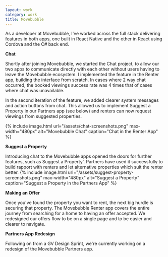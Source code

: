 ```yaml
---
layout: work
category: work
title: Movebubble
---		
```


As a developer at Movebubble, I've worked across the full stack delivering features in both apps, one built in React Native and the other in React using Cordova and the C# back end. 

<strong>Chat</strong>

Shortly after joining Movebubble, we started the Chat project, to allow our two apps to communicate directly with each other without users having to leave the Movebubble ecosystem.
I implemented the feature in the Renter app, building the interface from scratch. In cases where 2 way chat occurred, the booked viewings success rate was 4 times that of cases where chat was unavailable.

In the second iteration of the feature, we added clearer system messages and action buttons from chat. This allowed us to implement Suggest a Property in our Partners app (see below) and renters can now request viewings from suggested properties. 

{% include image.html url="/assets/chat-screenshots.png" max-width="480px" alt="Movebubble Chat" caption="Chat in the Renter App" %}

<strong>Suggest a Property</strong>

Introducing chat to the Movebubble apps opened the doors for further features, such as Suggest a Property'. Partners have used it successfully to build rapport with renters and let alternative properties which suit the renter better. 
{% include image.html url="/assets/suggest-property-screenshots.png" max-width="480px" alt="Suggest a Property" caption="Suggest a Property in the Partners App" %}

<strong>Making an Offer</strong>

Once you've found the property you want to rent, the next big hurdle is securing that property. The Movebubble Renter app covers the entire journey from searching for a home to having an offer accepted. 
We redesigned our offers flow to be on a single page and to be easier and clearer to navigate. 

<strong>Partners App Redesign</strong>

Following on from a GV Design Sprint, we're currently working on a redesign of the Movebubble Partners app. 


